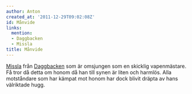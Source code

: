 ```yaml
---
author: Anton
created_at: '2011-12-29T09:02:08Z'
id: Månvide
links:
  mention:
  - Daggbacken
  - Missla
title: Månvide
---
```


[Missla] från [Daggbacken] som är omsjungen som en skicklig vapenmästare. Få tror då detta om honom
då han till synen är liten och harmlös. Alla motståndare som har kämpat mot honom har dock blivit
dräpta av hans välriktade hugg.

  [Missla]: Missla
  [Daggbacken]: Daggbacken
